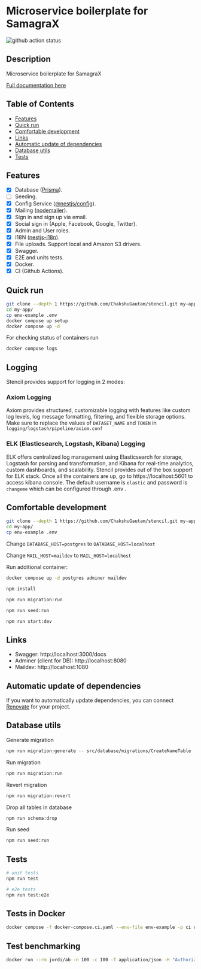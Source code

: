 # Microservice boilerplate for SamagraX

![github action status](https://github.com/brocoders/nestjs-boilerplate/actions/workflows/docker-e2e.yml/badge.svg)

## Description

Microservice boilerplate for SamagraX

[Full documentation here](https://github.com/brocoders/nestjs-boilerplate/blob/main/docs/readme.md)

## Table of Contents

- [Features](#features)
- [Quick run](#quick-run)
- [Comfortable development](#comfortable-development)
- [Links](#links)
- [Automatic update of dependencies](#automatic-update-of-dependencies)
- [Database utils](#database-utils)
- [Tests](#tests)

## Features

- [x] Database ([Prisma](https://www.prisma.io/)).
- [ ] Seeding.
- [x] Config Service ([@nestjs/config](https://www.npmjs.com/package/@nestjs/config)).
- [x] Mailing ([nodemailer](https://www.npmjs.com/package/nodemailer)).
- [x] Sign in and sign up via email.
- [x] Social sign in (Apple, Facebook, Google, Twitter).
- [x] Admin and User roles.
- [x] I18N ([nestjs-i18n](https://www.npmjs.com/package/nestjs-i18n)).
- [x] File uploads. Support local and Amazon S3 drivers.
- [x] Swagger.
- [x] E2E and units tests.
- [x] Docker.
- [x] CI (Github Actions).

## Quick run

```bash
git clone --depth 1 https://github.com/ChakshuGautam/stencil.git my-app
cd my-app/
cp env-example .env
docker compose up setup
docker compose up -d
```

For checking status of containers run

```bash
docker compose logs
```

## Logging

Stencil provides support for logging in 2 modes:

### Axiom Logging

Axiom provides structured, customizable logging with features like custom log levels, log message formatting, filtering, and flexible storage options. Make sure to replace the values of `DATASET_NAME` and `TOKEN` in `logging/logstash/pipeline/axiom.conf`

### ELK (Elasticsearch, Logstash, Kibana) Logging

ELK offers centralized log management using Elasticsearch for storage, Logstash for parsing and transformation, and Kibana for real-time analytics, custom dashboards, and scalability. Stencil provides out of the box support for ELK stack. Once all the containers are up, go to https://localhost:5601 to access kibana console. The default username is `elastic` and password is `changeme` which can be configured through .env .



## Comfortable development

```bash
git clone --depth 1 https://github.com/ChakshuGautam/stencil.git my-app
cd my-app/
cp env-example .env
```

Change `DATABASE_HOST=postgres` to `DATABASE_HOST=localhost`

Change `MAIL_HOST=maildev` to `MAIL_HOST=localhost`

Run additional container:

```bash
docker compose up -d postgres adminer maildev
```

```bash
npm install

npm run migration:run

npm run seed:run

npm run start:dev
```

## Links

- Swagger: http://localhost:3000/docs
- Adminer (client for DB): http://localhost:8080
- Maildev: http://localhost:1080

## Automatic update of dependencies

If you want to automatically update dependencies, you can connect [Renovate](https://github.com/marketplace/renovate) for your project.

## Database utils

Generate migration

```bash
npm run migration:generate -- src/database/migrations/CreateNameTable
```

Run migration

```bash
npm run migration:run
```

Revert migration

```bash
npm run migration:revert
```

Drop all tables in database

```bash
npm run schema:drop
```

Run seed

```bash
npm run seed:run
```

## Tests

```bash
# unit tests
npm run test

# e2e tests
npm run test:e2e
```

## Tests in Docker

```bash
docker compose -f docker-compose.ci.yaml --env-file env-example -p ci up --build --exit-code-from api && docker compose -p ci rm -svf
```

## Test benchmarking

```bash
docker run --rm jordi/ab -n 100 -c 100 -T application/json -H "Authorization: Bearer USER_TOKEN" -v 2 http://<server_ip>:3000/api/v1/users
```
